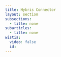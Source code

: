 ```yaml
---
title: Hybris Connector
layout: section
subsections:
  - title: none
subarticles:
  - title: none
wistia:
  video: false
  id:
---
```

